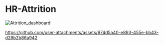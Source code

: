 # HR-Attrition
![Attrition_dashboard](https://github.com/user-attachments/assets/fba53146-7501-471f-a70d-a3f3ee7800e2)




https://github.com/user-attachments/assets/974d5a40-e893-455e-bb43-d28b2b86a942
